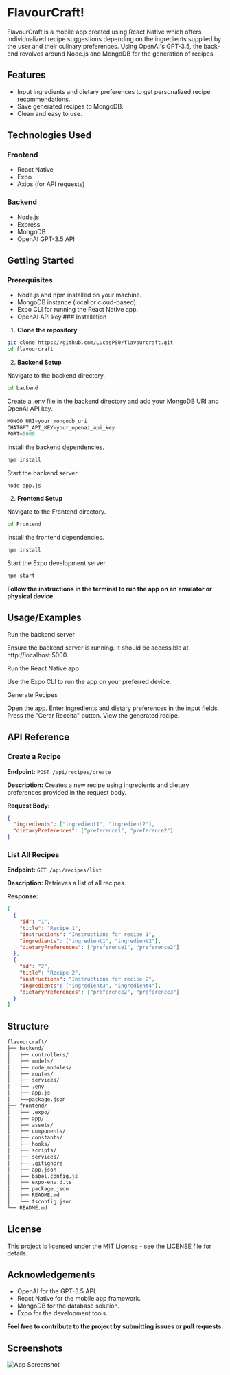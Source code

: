 
# FlavourCraft!

FlavourCraft is a mobile app created using React Native which offers individualized recipe suggestions depending on the ingredients supplied by the user and their culinary preferences. Using OpenAI's GPT-3.5, the back-end revolves around Node.js and MongoDB for the generation of recipes.


## Features

- Input ingredients and dietary preferences to get personalized recipe recommendations.
- Save generated recipes to MongoDB.
- Clean and easy to use.


## Technologies Used

### Frontend

- React Native
- Expo
- Axios (for API requests)

### Backend

- Node.js
- Express
- MongoDB
- OpenAI GPT-3.5 API
## Getting Started

### Prerequisites

- Node.js and npm installed on your machine.
- MongoDB instance (local or cloud-based).
- Expo CLI for running the React Native app.
- OpenAI API key.### Installation

1. **Clone the repository**

```bash
git clone https://github.com/LucasPS0/flavourcraft.git
cd flavourcraft

```
2. **Backend Setup**

Navigate to the backend directory.
```bash
cd backend
```
Create a .env file in the backend directory and add your MongoDB URI and OpenAI API key.
```javascript
MONGO_URI=your_mongodb_uri
CHATGPT_API_KEY=your_openai_api_key
PORT=5000
````
Install the backend dependencies.
```bash
npm install
````
Start the backend server.
```bash
node app.js
````
2. **Frontend Setup**

Navigate to the Frontend directory.
```bash
cd Frontend
```
Install the frontend dependencies.
```bash
npm install
````
Start the Expo development server.
```bash
npm start
````
**Follow the instructions in the terminal to run the app on an emulator or physical device.**



## Usage/Examples

Run the backend server

Ensure the backend server is running. It should be accessible at http://localhost:5000.

Run the React Native app

Use the Expo CLI to run the app on your preferred device.

Generate Recipes

Open the app.
Enter ingredients and dietary preferences in the input fields.
Press the "Gerar Receita" button.
View the generated recipe.


## API Reference

### Create a Recipe

**Endpoint:** `POST /api/recipes/create`

**Description:** Creates a new recipe using ingredients and dietary preferences provided in the request body.

**Request Body:**
```json
{
  "ingredients": ["ingredient1", "ingredient2"],
  "dietaryPreferences": ["preference1", "preference2"]
}

```
### List All Recipes

**Endpoint:** `GET /api/recipes/list`

**Description:** Retrieves a list of all recipes.

**Response:**
```json
[
  {
    "id": "1",
    "title": "Recipe 1",
    "instructions": "Instructions for recipe 1",
    "ingredients": ["ingredient1", "ingredient2"],
    "dietaryPreferences": ["preference1", "preference2"]
  },
  {
    "id": "2",
    "title": "Recipe 2",
    "instructions": "Instructions for recipe 2",
    "ingredients": ["ingredient3", "ingredient4"],
    "dietaryPreferences": ["preference2", "preference3"]
  }
]

````


## Structure

```bash
flavourcraft/
├── backend/
│   ├── controllers/
│   ├── models/
│   ├── node_modules/
│   ├── routes/
│   ├── services/
│   ├── .env
│   ├── app.js
│   └──package.json
├── frontend/
│   ├── .expo/
│   ├── app/
│   ├── assets/
│   ├── components/
│   ├── constants/
│   ├── hooks/
│   ├── scripts/
│   ├── services/
│   ├── .gitignore
│   ├── app.json
│   ├── babel.config.js
│   ├── expo-env.d.ts
│   ├── package.json
│   ├── README.md
│   └── tsconfig.json
└── README.md
`````

## License

This project is licensed under the MIT License - see the LICENSE file for details.


## Acknowledgements

- OpenAI for the GPT-3.5 API.
- React Native for the mobile app framework.
- MongoDB for the database solution.
- Expo for the development tools.


**Feel free to contribute to the project by submitting issues or pull requests.**
## Screenshots

![App Screenshot](./screenshot.png)
